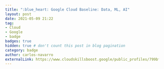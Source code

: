 ```yaml
---
title: ":blue_heart: Google Cloud Baseline: Data, ML, AI"
layout: post
date: 2021-05-09 21:22
tag:
- Cloud
- Google
- badge
badges: true
hidden: true # don't count this post in blog pagination
category: badge
author: carlos-navarro
externalLink: https://www.cloudskillsboost.google/public_profiles/799bf8c8-0895-4121-a4b1-1441d22577f8/badges/885090
---
```

